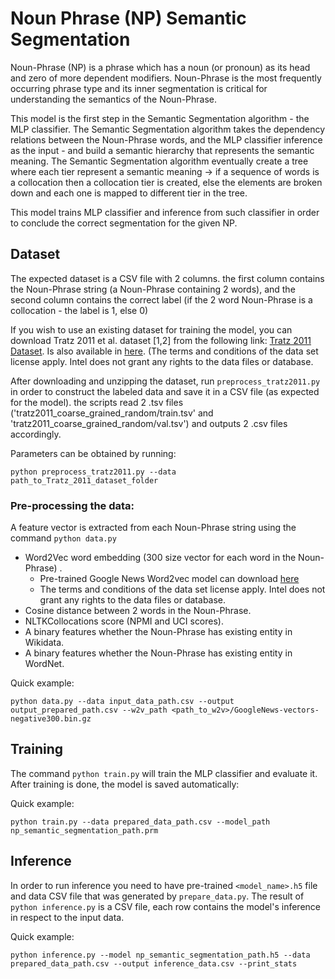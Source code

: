 # Noun Phrase (NP) Semantic Segmentation

Noun-Phrase (NP) is a phrase which has a noun (or pronoun) as its head and zero of more dependent modifiers.
Noun-Phrase is the most frequently occurring phrase type and its inner segmentation is critical for understanding the
semantics of the Noun-Phrase.

This model is the first step in the Semantic Segmentation algorithm - the MLP classifier.
The Semantic Segmentation algorithm takes the dependency relations between the Noun-Phrase words, and the MLP classifier inference as the
input - and build a semantic hierarchy that represents the semantic meaning.
The Semantic Segmentation algorithm eventually create a tree where each tier represent a semantic meaning -> if a sequence of words is a
collocation then a collocation tier is created, else the elements are broken down and each one is mapped
to different tier in the tree.

This model trains MLP classifier and inference from such classifier in order to conclude the correct segmentation
for the given NP.

## Dataset
The expected dataset is a CSV file with 2 columns. the first column contains the Noun-Phrase string (a Noun-Phrase containing 2 words), and the second column contains the correct label (if the 2 word Noun-Phrase is a collocation - the label is 1, else 0)

If you wish to use an existing dataset for training the model, you can download Tratz 2011 et al. dataset [1,2] from the following link:
[Tratz 2011 Dataset](https://vered1986.github.io/papers/Tratz2011_Dataset.tar.gz). Is also available in [here](https://www.isi.edu/publications/licensed-sw/fanseparser/index.html).
(The terms and conditions of the data set license apply. Intel does not grant any rights to the data files or database.


After downloading and unzipping the dataset, run `preprocess_tratz2011.py` in order to construct the labeled data and save it in a CSV file (as expected for the model).
the scripts read 2 .tsv files ('tratz2011_coarse_grained_random/train.tsv' and 'tratz2011_coarse_grained_random/val.tsv') and outputs 2 .csv files accordingly.

Parameters can be obtained by running:

    python preprocess_tratz2011.py --data path_to_Tratz_2011_dataset_folder


### Pre-processing the data:
A feature vector is extracted from each Noun-Phrase string using the command `python data.py`

* Word2Vec word embedding (300 size vector for each word in the Noun-Phrase) .
    * Pre-trained Google News Word2vec model can download [here](https://drive.google.com/file/d/0B7XkCwpI5KDYNlNUTTlSS21pQmM/edit?usp=sharing)
    * The terms and conditions of the data set license apply. Intel does not grant any rights to the data files or database.
* Cosine distance between 2 words in the Noun-Phrase.
* NLTKCollocations score (NPMI and UCI scores).
* A binary features whether the Noun-Phrase has existing entity in Wikidata.
* A binary features whether the Noun-Phrase has existing entity in WordNet.

Quick example:

    python data.py --data input_data_path.csv --output output_prepared_path.csv --w2v_path <path_to_w2v>/GoogleNews-vectors-negative300.bin.gz

## Training
The command `python train.py` will train the MLP classifier and evaluate it.
After training is done, the model is saved automatically:

Quick example:

    python train.py --data prepared_data_path.csv --model_path np_semantic_segmentation_path.prm

## Inference
In order to run inference you need to have pre-trained `<model_name>.h5` file and data CSV file
that was generated by `prepare_data.py`.
The result of `python inference.py` is a CSV file, each row contains the model's inference in respect to the input data.

Quick example:

    python inference.py --model np_semantic_segmentation_path.h5 --data prepared_data_path.csv --output inference_data.csv --print_stats
